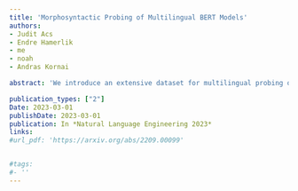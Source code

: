 ```yaml
---
title: 'Morphosyntactic Probing of Multilingual BERT Models'
authors: 
- Judit Acs
- Endre Hamerlik
- me
- noah
- Andras Kornai

abstract: 'We introduce an extensive dataset for multilingual probing of morphological information in language models (247 tasks across 42 languages from 10 families), each consisting of a sentence with a target word and a morphological tag as the desired label, derived from the Universal Dependencies treebanks. We find that pre-trained Transformer models (mBERT and XLM-RoBERTa) learn features that attain strong performance across these tasks. We then apply two methods to locate, for each probing task, where the disambiguating information resides in the input. The first is a new perturbation method that "masks" various parts of context; the second is the classical method of Shapley values. The most intriguing finding that emerges is a strong tendency for the preceding context to hold more information relevant to the prediction than the following context.'

publication_types: ["2"]
Date: 2023-03-01
publishDate: 2023-03-01
publication: In *Natural Language Engineering 2023*
links:
#url_pdf: 'https://arxiv.org/abs/2209.00099'


#tags:
#- ''
---
```




